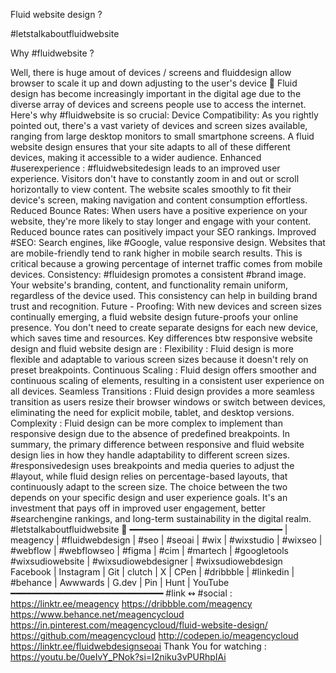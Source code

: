 Fluid website design ?  

#letstalkaboutfluidwebsite 

Why #fluidwebsite ? 

Well, there is huge amout of devices / screens and fluiddesign allow browser to scale it up and down adjusting to the user's device 🙂 
Fluid design has become increasingly important in the digital age due to the diverse array of devices and screens people use to access the internet. 
Here's why #fluidwebsite is so crucial:
Device Compatibility: As you rightly pointed out, there's a vast variety of devices and screen sizes available, ranging from large desktop monitors to small smartphone screens. A fluid website design ensures that your site adapts to all of these different devices, making it accessible to a wider audience.
Enhanced #userexperience : #fluidwebsitedesign leads to an improved user experience. Visitors don't have to constantly zoom in and out or scroll horizontally to view content. The website scales smoothly to fit their device's screen, making navigation and content consumption effortless.
Reduced Bounce Rates: When users have a positive experience on your website, they're more likely to stay longer and engage with your content. Reduced bounce rates can positively impact your SEO rankings.
Improved #SEO: Search engines, like #Google, value responsive design. Websites that are mobile-friendly tend to rank higher in mobile search results. This is critical because a growing percentage of internet traffic comes from mobile devices.
Consistency: #fluidesign promotes a consistent #brand image. Your website's branding, content, and functionality remain uniform, regardless of the device used. This consistency can help in building brand trust and recognition.
Future - Proofing: With new devices and screen sizes continually emerging, a fluid website design future-proofs your online presence. You don't need to create separate designs for each new device, which saves time and resources.
Key differences btw responsive website design and fluid website design are :
Flexibility : Fluid design is more flexible and adaptable to various screen sizes because it doesn't rely on preset breakpoints.
Continuous Scaling : Fluid design offers smoother and continuous scaling of elements, resulting in a consistent user experience on all devices.
Seamless Transitions : Fluid design provides a more seamless transition as users resize their browser windows or switch between devices, eliminating the need for explicit mobile, tablet, and desktop versions.
Complexity : Fluid design can be more complex to implement than responsive design due to the absence of predefined breakpoints.
In summary, the primary difference between responsive and fluid website design lies in how they handle adaptability to different screen sizes. #responsivedesign uses breakpoints and media queries to adjust the #layout, while fluid design relies on percentage-based layouts, that continuously adapt to the screen size. The choice between the two depends on your specific design and user experience goals.
It's an investment that pays off in improved user engagement, better #searchengine rankings, and long-term sustainability in the digital realm. 
#letstalkaboutfluidwebsite 🙂
━━━━━━━━━━━━━━━━━━━━━━━━━━━━━
| meagency |
#fluidwebdesign | #seo | #seoai | #wix | #wixstudio | #wixseo | #webflow | #webflowseo | #figma | #cim | #martech | #googletools #wixsudiowebsite | #wixsudiowebdesigner | #wixsudiowebdesign 
Facebook | Instagram | Git  | clutch  | X | CPen | #dribbble  | #linkedin  | #behance  | Awwwards | 
G.dev | Pin | Hunt | YouTube
━━━━━━━━━━━━━━━━━━━━━━━━━━━━━
#link  ↭  #social  : 
https://linktr.ee/meagency
https://dribbble.com/meagency
https://www.behance.net/meagencycloud
https://in.pinterest.com/meagencycloud/fluid-website-design/
https://github.com/meagencycloud
http://codepen.io/meagencycloud
https://linktr.ee/fluidwebdesignseoai
Thank You for watching :
https://youtu.be/0ueIvY_PNok?si=I2niku3vPURhpIAi

